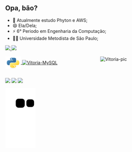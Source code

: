  ## Opa, bão?

- 🌱 Atualmente estudo Phyton e AWS;
- 😄 Ela/Dela;
- ⚡ 6° Periodo em Engenharia da Computação;
- 🐱‍👤 Universidade Metodista de São Paulo;


<div>
  <a href="https://github.com/VitoriaSAlmeida">
  <img height="150em" src="https://github-readme-stats.vercel.app/api?username=VitoriaSAlmeida&show_icons=true&theme=dark&include_all_commits=true&count_private=true"/>
  <img height="150em" src="https://github-readme-stats.vercel.app/api/top-langs/?username=VitoriaSAlmeida&layout=compact&langs_count=7&theme=dark"/>
</div>
 </div>
<div style="display: inline_block"><br>
  <img align="center" alt="Vitoria-Python" height="40" width="50" src="https://raw.githubusercontent.com/devicons/devicon/master/icons/python/python-original.svg">
  <img align="center" alt="Vitoria-MySQL" height="40" width="50" src="https://cdn.jsdelivr.net/gh/devicons/devicon/icons/mysql/mysql-original.svg" />
 <img align="right" alt="Vitoria-pic"  height="200" width="200" src="https://share-cdn.picrew.me/shareImg/org/202203/73327_1t0tdAFh.png"/>
</div>

##
<div>
  <a href="https://www.instagram.com/itsme.vick" target="_blank"><img src="https://img.shields.io/badge/-Instagram-%23E4405F?style=for-the-badge&logo=instagram&logoColor=white" target="_blank"></a>
  <a href = "mailto:vitoriaalmeidaaa2@gmail.com"><img src="https://img.shields.io/badge/-Gmail-%23333?style=for-the-badge&logo=gmail&logoColor=white" target="_blank"></a>
  <a href="https://www.linkedin.com/in/vitoria-almeida-23923a17a" target="_blank"><img src="https://img.shields.io/badge/-LinkedIn-%230077B5?style=for-the-badge&logo=linkedin&logoColor=white" target="_blank"></a> 
  
  ![Snake animation](https://github.com/rafaballerini/rafaballerini/blob/output/github-contribution-grid-snake.svg)
 
</div>

##
